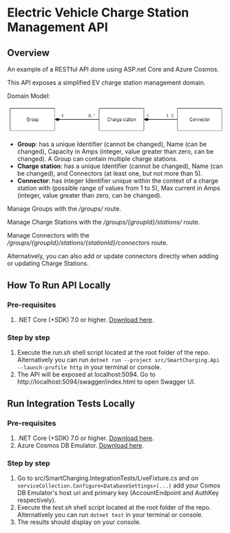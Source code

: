 # Electric Vehicle Charge Station Management API

## Overview
An example of a RESTful API done using ASP.net Core and Azure Cosmos.

This API exposes a simplified EV charge station management domain. 

Domain Model:

![Domain model](documentation/domainmodel.png)

- **Group**: has a unique Identifier (cannot be changed), Name (can be changed), Capacity in Amps
(integer, value greater than zero, can be changed). A Group can contain multiple charge stations.
- **Charge station**: has a unique Identifier (cannot be changed), Name (can be changed), and Connectors
(at least one, but not more than 5).
- **Connector**: has integer Identifier unique within the context of a charge station with (possible range
of values from 1 to 5), Max current in Amps (integer, value greater than zero, can be changed).

Manage Groups with the _/groups/_ route.

Manage Charge Stations with the _/groups/{groupId}/stations/_ route.

Manage Connectors with the _/groups/{groupId}/stations/{stationId}/connectors_ route.

Alternatively, you can also add or update connectors directly when adding or updating Charge Stations.

## How To Run API Locally
### Pre-requisites
1. .NET Core (+SDK) 7.0 or higher. [Download here](https://dotnet.microsoft.com/en-us/download).

### Step by step
1. Execute the _run.sh_ shell script located at the root folder of the repo. Alternatively you can run `dotnet run --project src/SmartCharging.Api --launch-profile http` in your terminal or console.
1. The API will be exposed at localhost:5094. Go to http://localhost:5094/swagger/index.html to open Swagger UI.

## Run Integration Tests Locally
### Pre-requisites
1. .NET Core (+SDK) 7.0 or higher. [Download here](https://dotnet.microsoft.com/en-us/download).
1. Azure Cosmos DB Emulator. [Download here](https://aka.ms/cosmosdb-emulator).

### Step by step
1. Go to src/SmartCharging.IntegrationTests/LiveFixture.cs and on `serviceCollection.Configure<DatabaseSettings>(...)` add your Comos DB Emulator's host uri and primary key (AccountEndpoint and AuthKey respectively).
1. Execute the _test.sh_ shell script located at the root folder of the repo. Alternatively you can run `dotnet test` in your terminal or console.
1. The results should display on your console.
